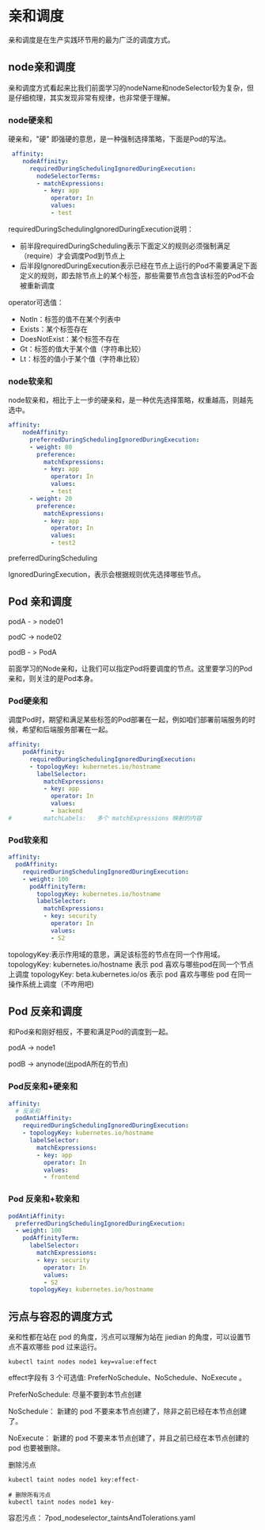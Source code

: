 # 亲和调度

亲和调度是在生产实践环节用的最为广泛的调度方式。

## node亲和调度

亲和调度方式看起来比我们前面学习的nodeName和nodeSelector较为复杂，但是仔细梳理，其实发现非常有规律，也非常便于理解。

### node硬亲和
硬亲和，"硬" 即强硬的意思，是一种强制选择策略，下面是Pod的写法。

```yaml
 affinity:
    nodeAffinity:
      requiredDuringSchedulingIgnoredDuringExecution:
        nodeSelectorTerms:
        - matchExpressions:
          - key: app
            operator: In
            values:
            - test
```

requiredDuringSchedulingIgnoredDuringExecution说明：
- 前半段requiredDuringScheduling表示下面定义的规则必须强制满足（require）才会调度Pod到节点上
- 后半段IgnoredDuringExecution表示已经在节点上运行的Pod不需要满足下面定义的规则，即去除节点上的某个标签，那些需要节点包含该标签的Pod不会被重新调度

operator可选值：
- NotIn：标签的值不在某个列表中
- Exists：某个标签存在
- DoesNotExist：某个标签不存在
- Gt：标签的值大于某个值（字符串比较）
- Lt：标签的值小于某个值（字符串比较）


### node软亲和
node软亲和，相比于上一步的硬亲和，是一种优先选择策略，权重越高，则越先选中。
```yaml
affinity:
    nodeAffinity:
      preferredDuringSchedulingIgnoredDuringExecution:
      - weight: 80 
        preference: 
          matchExpressions: 
          - key: app
            operator: In 
            values: 
            - test
      - weight: 20 
        preference: 
          matchExpressions: 
          - key: app
            operator: In 
            values: 
            - test2
```
preferredDuringScheduling

IgnoredDuringExecution，表示会根据规则优先选择哪些节点。

## Pod 亲和调度

podA - > node01

podC -> node02

podB - > PodA

前面学习的Node亲和，让我们可以指定Pod将要调度的节点。这里要学习的Pod亲和，则关注的是Pod本身。

### Pod硬亲和

调度Pod时，期望和满足某些标签的Pod部署在一起，例如咱们部署前端服务的时候，希望和后端服务部署在一起。

```yaml
affinity:
    podAffinity:
      requiredDuringSchedulingIgnoredDuringExecution:
      - topologyKey: kubernetes.io/hostname
        labelSelector:
          matchExpressions: 
          - key: app
            operator: In 
            values: 
            - backend
#         matchLabels:   多个 matchExpressions 映射的内容
```
### Pod软亲和

```yaml
affinity:
  podAffinity:
    requiredDuringSchedulingIgnoredDuringExecution:
    - weight: 100
      podAffinityTerm:
        topologyKey: kubernetes.io/hostname
        labelSelector:
          matchExpressions:
          - key: security
            operator: In
            values:
            - S2
```

topologyKey:表示作用域的意思，满足该标签的节点在同一个作用域。
topologyKey: kubernetes.io/hostname 表示 pod 喜欢与哪些pod在同一个节点上调度
topologyKey: beta.kubernetes.io/os 表示 pod 喜欢与哪些 pod 在同一操作系统上调度（不咋用吧)



## Pod 反亲和调度

和Pod亲和刚好相反，不要和满足Pod的调度到一起。

podA -> node1

podB -> anynode(出podA所在的节点)

### Pod反亲和+硬亲和

```yaml
affinity:
  # 反亲和
  podAntiAffinity:
    requiredDuringSchedulingIgnoredDuringExecution:
    - topologyKey: kubernetes.io/hostname
      labelSelector:
        matchExpressions:
        - key: app
          operator: In
          values:
          - frontend
```
### Pod 反亲和+软亲和

```yaml
podAntiAffinity:
  preferredDuringSchedulingIgnoredDuringExecution:
  - weight: 100
    podAffinityTerm:
      labelSelector:
        matchExpressions:
        - key: security
          operator: In
          values:
          - S2
      topologyKey: kubernetes.io/hostname
```



## 污点与容忍的调度方式

亲和性都在站在 pod 的角度，污点可以理解为站在 jiedian 的角度，可以设置节点不喜欢哪些 pod 过来运行。

```shell
kubectl taint nodes node1 key=value:effect 
```

effect字段有 3 个可选值: PreferNoSchedule、NoSchedule、NoExecute 。

PreferNoSchedule: 尽量不要到本节点创建

NoSchedule： 新建的 pod 不要来本节点创建了，除非之前已经在本节点创建了。

NoExecute： 新建的 pod 不要来本节点创建了，并且之前已经在本节点创建的 pod 也要被删除。


删除污点
```shell
kubectl taint nodes node1 key:effect-

# 删除所有污点
kubectl taint nodes node1 key-
```

容忍污点： 7pod_nodeselector_taintsAndTolerations.yaml 




